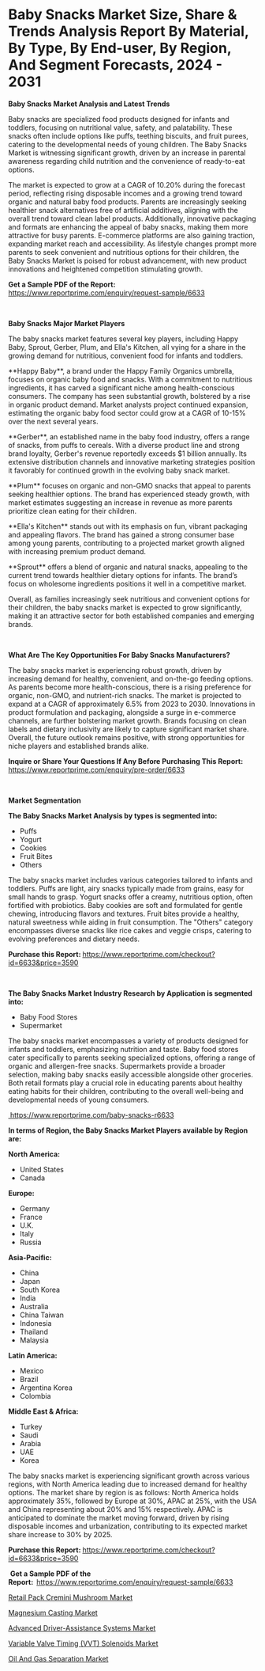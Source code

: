 <p><h1>Baby Snacks Market Size, Share & Trends Analysis Report By Material, By Type, By End-user, By Region, And Segment Forecasts, 2024 - 2031</h1></p><p><strong>Baby Snacks Market Analysis and Latest Trends</strong></p>
<p><p>Baby snacks are specialized food products designed for infants and toddlers, focusing on nutritional value, safety, and palatability. These snacks often include options like puffs, teething biscuits, and fruit purees, catering to the developmental needs of young children. The Baby Snacks Market is witnessing significant growth, driven by an increase in parental awareness regarding child nutrition and the convenience of ready-to-eat options. </p><p>The market is expected to grow at a CAGR of 10.20% during the forecast period, reflecting rising disposable incomes and a growing trend toward organic and natural baby food products. Parents are increasingly seeking healthier snack alternatives free of artificial additives, aligning with the overall trend toward clean label products. Additionally, innovative packaging and formats are enhancing the appeal of baby snacks, making them more attractive for busy parents. E-commerce platforms are also gaining traction, expanding market reach and accessibility. As lifestyle changes prompt more parents to seek convenient and nutritious options for their children, the Baby Snacks Market is poised for robust advancement, with new product innovations and heightened competition stimulating growth.</p></p>
<p><strong>Get a Sample PDF of the Report:&nbsp;</strong> <a href="https://www.reportprime.com/enquiry/request-sample/6633">https://www.reportprime.com/enquiry/request-sample/6633</a></p>
<p>&nbsp;</p>
<p><strong>Baby Snacks Major Market Players</strong></p>
<p><p>The baby snacks market features several key players, including Happy Baby, Sprout, Gerber, Plum, and Ella's Kitchen, all vying for a share in the growing demand for nutritious, convenient food for infants and toddlers. </p><p>**Happy Baby**, a brand under the Happy Family Organics umbrella, focuses on organic baby food and snacks. With a commitment to nutritious ingredients, it has carved a significant niche among health-conscious consumers. The company has seen substantial growth, bolstered by a rise in organic product demand. Market analysts project continued expansion, estimating the organic baby food sector could grow at a CAGR of 10-15% over the next several years.</p><p>**Gerber**, an established name in the baby food industry, offers a range of snacks, from puffs to cereals. With a diverse product line and strong brand loyalty, Gerber's revenue reportedly exceeds $1 billion annually. Its extensive distribution channels and innovative marketing strategies position it favorably for continued growth in the evolving baby snack market.</p><p>**Plum** focuses on organic and non-GMO snacks that appeal to parents seeking healthier options. The brand has experienced steady growth, with market estimates suggesting an increase in revenue as more parents prioritize clean eating for their children. </p><p>**Ella's Kitchen** stands out with its emphasis on fun, vibrant packaging and appealing flavors. The brand has gained a strong consumer base among young parents, contributing to a projected market growth aligned with increasing premium product demand.</p><p>**Sprout** offers a blend of organic and natural snacks, appealing to the current trend towards healthier dietary options for infants. The brand’s focus on wholesome ingredients positions it well in a competitive market. </p><p>Overall, as families increasingly seek nutritious and convenient options for their children, the baby snacks market is expected to grow significantly, making it an attractive sector for both established companies and emerging brands.</p></p>
<p>&nbsp;</p>
<p><strong>What Are The Key Opportunities For Baby Snacks Manufacturers?</strong></p>
<p><p>The baby snacks market is experiencing robust growth, driven by increasing demand for healthy, convenient, and on-the-go feeding options. As parents become more health-conscious, there is a rising preference for organic, non-GMO, and nutrient-rich snacks. The market is projected to expand at a CAGR of approximately 6.5% from 2023 to 2030. Innovations in product formulation and packaging, alongside a surge in e-commerce channels, are further bolstering market growth. Brands focusing on clean labels and dietary inclusivity are likely to capture significant market share. Overall, the future outlook remains positive, with strong opportunities for niche players and established brands alike.</p></p>
<p><strong>Inquire or Share Your Questions If Any Before Purchasing This Report:</strong> <a href="https://www.reportprime.com/enquiry/pre-order/6633">https://www.reportprime.com/enquiry/pre-order/6633</a></p>
<p>&nbsp;</p>
<p><strong>Market Segmentation</strong></p>
<p><strong>The Baby Snacks Market Analysis by types is segmented into:</strong></p>
<p><ul><li>Puffs</li><li>Yogurt</li><li>Cookies</li><li>Fruit Bites</li><li>Others</li></ul></p>
<p><p>The baby snacks market includes various categories tailored to infants and toddlers. Puffs are light, airy snacks typically made from grains, easy for small hands to grasp. Yogurt snacks offer a creamy, nutritious option, often fortified with probiotics. Baby cookies are soft and formulated for gentle chewing, introducing flavors and textures. Fruit bites provide a healthy, natural sweetness while aiding in fruit consumption. The "Others" category encompasses diverse snacks like rice cakes and veggie crisps, catering to evolving preferences and dietary needs.</p></p>
<p><strong>Purchase this Report:&nbsp;</strong><a href="https://www.reportprime.com/checkout?id=6633&price=3590">https://www.reportprime.com/checkout?id=6633&price=3590</a></p>
<p>&nbsp;</p>
<p><strong>The Baby Snacks Market Industry Research by Application is segmented into:</strong></p>
<p><ul><li>Baby Food Stores</li><li>Supermarket</li></ul></p>
<p><p>The baby snacks market encompasses a variety of products designed for infants and toddlers, emphasizing nutrition and taste. Baby food stores cater specifically to parents seeking specialized options, offering a range of organic and allergen-free snacks. Supermarkets provide a broader selection, making baby snacks easily accessible alongside other groceries. Both retail formats play a crucial role in educating parents about healthy eating habits for their children, contributing to the overall well-being and developmental needs of young consumers.</p></p>
<p><a href="https://www.reportprime.com/baby-snacks-r6633">&nbsp;https://www.reportprime.com/baby-snacks-r6633</a></p>
<p><strong>In terms of Region, the Baby Snacks Market Players available by Region are:</strong></p>
<p>
    <p> <strong> North America: </strong>
        <ul>
            <li>United States</li>
            <li>Canada</li>
        </ul>
        </p> 
    <p> <strong> Europe: </strong>
        <ul>
            <li>Germany</li>
            <li>France</li>
            <li>U.K.</li>
            <li>Italy</li>
            <li>Russia</li>
        </ul>
        </p> 
    <p> <strong> Asia-Pacific: </strong>
        <ul>
            <li>China</li>
            <li>Japan</li>
            <li>South Korea</li>
            <li>India</li>
            <li>Australia</li>
            <li>China Taiwan</li>
            <li>Indonesia</li>
            <li>Thailand</li>
            <li>Malaysia</li>
        </ul>
        </p> 
    <p> <strong> Latin America: </strong>
        <ul>
            <li>Mexico</li>
            <li>Brazil</li>
            <li>Argentina Korea</li>
            <li>Colombia</li>
        </ul>
        </p> 
    <p> <strong> Middle East & Africa: </strong>
        <ul>
            <li>Turkey</li>
            <li>Saudi</li>
            <li>Arabia</li>
            <li>UAE</li>
            <li>Korea</li>
        </ul>
    </p>
    </p>
<p><p>The baby snacks market is experiencing significant growth across various regions, with North America leading due to increased demand for healthy options. The market share by region is as follows: North America holds approximately 35%, followed by Europe at 30%, APAC at 25%, with the USA and China representing about 20% and 15% respectively. APAC is anticipated to dominate the market moving forward, driven by rising disposable incomes and urbanization, contributing to its expected market share increase to 30% by 2025.</p></p>
<p><strong>Purchase this Report: </strong><a href="https://www.reportprime.com/checkout?id=6633&price=3590">https://www.reportprime.com/checkout?id=6633&price=3590</a></p>
<p>&nbsp;<strong>Get a Sample PDF of the Report:&nbsp;&nbsp;</strong><a href="https://www.reportprime.com/enquiry/request-sample/6633">https://www.reportprime.com/enquiry/request-sample/6633</a></p>
<p><strong></strong></p>
<p><p><a href="https://github.com/JosephineMcguire65/Market-Research-Report-List-1/blob/main/retail-pack-cremini-mushroom-market.md">Retail Pack Cremini Mushroom Market</a></p><p><a href="https://www.linkedin.com/pulse/magnesium-casting-market-outlook-share-analysis-growth-kqbye?trackingId=4pGUbRxWTGaUroCeA3HWQA%3D%3D">Magnesium Casting Market</a></p><p><a href="https://issuu.com/reportprime-2/docs/advanced-driver-assistance-systems-_5a3860b55b1385">Advanced Driver-Assistance Systems Market</a></p><p><a href="https://issuu.com/reportprime-2/docs/variable-valve-timing-vvt-solenoids_4d32201e822497">Variable Valve Timing (VVT) Solenoids Market</a></p><p><a href="https://medium.com/@menrave8_9782/oil-and-gas-separation-market-trends-and-regional-insights-forecasted-for-period-from-2024-to-2031-88992fccf570">Oil And Gas Separation Market</a></p></p>